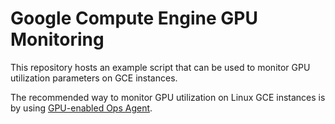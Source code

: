 # Google Compute Engine GPU Monitoring

This repository hosts an example script that
can be used to monitor GPU utilization parameters
on GCE instances.

The recommended way to monitor GPU utilization on Linux GCE instances
is by using [GPU-enabled Ops Agent](https://cloud.devsite.corp.google.com/compute/docs/gpus/monitor-gpus#ops-agent).